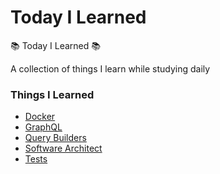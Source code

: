 # Today I Learned
📚 Today I Learned 📚

A collection of things I learn while studying daily

### Things I Learned

* [Docker](https://github.com/g-barbosa/til/tree/master/Docker)
* [GraphQL](https://github.com/g-barbosa/til/tree/master/GraphQL)
* [Query Builders](https://github.com/g-barbosa/til/tree/master/Query%20Builders/Knex)
* [Software Architect](https://github.com/g-barbosa/til/tree/master/Software%20Architect)
* [Tests](https://github.com/g-barbosa/til/tree/master/Tests)
